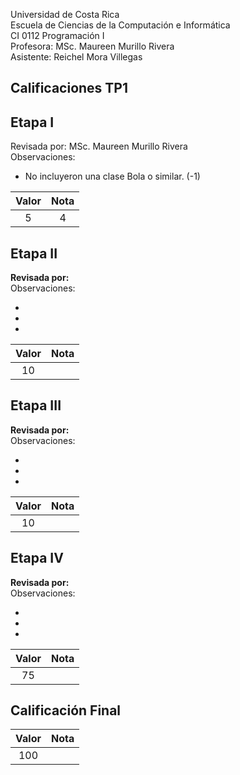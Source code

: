 Universidad de Costa Rica    
Escuela de Ciencias de la Computación e Informática     
CI 0112 Programación I    
Profesora: MSc. Maureen Murillo Rivera    
Asistente: Reichel Mora Villegas 

## Calificaciones TP1  

## Etapa I
Revisada por: MSc. Maureen Murillo Rivera      
Observaciones:

- No incluyeron una clase Bola o similar. (-1)

| Valor          | Nota    | 
| :-------------:|:-------:|
| 5              |   4     |



## Etapa II
**Revisada por:**     
Observaciones:

-  
-
-

| Valor          | Nota    | 
| :-------------:|:-------:|
|  10            |         |


## Etapa III
**Revisada por:**     
Observaciones:

-  
-
-

| Valor          | Nota    | 
| :-------------:|:-------:|
|  10            |         |


## Etapa IV
**Revisada por:**                  
Observaciones:

-  
-
-

| Valor          | Nota    | 
| :-------------:|:-------:|
| 75             |         |

## Calificación Final 


| Valor          | Nota    | 
| :-------------:|:-------:|
| 100            |         |

